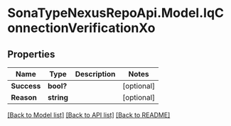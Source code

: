 # SonaTypeNexusRepoApi.Model.IqConnectionVerificationXo
## Properties

Name | Type | Description | Notes
------------ | ------------- | ------------- | -------------
**Success** | **bool?** |  | [optional] 
**Reason** | **string** |  | [optional] 

[[Back to Model list]](../README.md#documentation-for-models) [[Back to API list]](../README.md#documentation-for-api-endpoints) [[Back to README]](../README.md)

